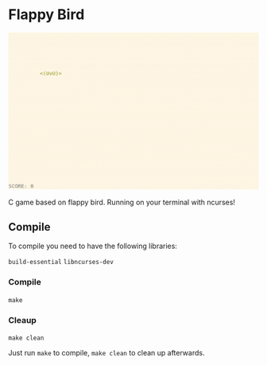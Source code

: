 # Flappy Bird

![Demo GIF](media/demo.gif)

C game based on flappy bird. Running on your terminal with ncurses!

## Compile
To compile you need to have the following libraries:

`build-essential` `libncurses-dev`

### Compile
`make`

### Cleaup
`make clean`

Just run `make` to compile, `make clean` to clean up afterwards.

